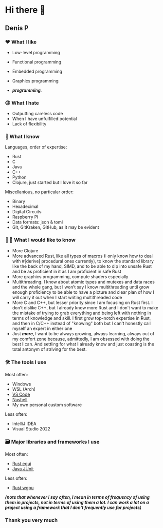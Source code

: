 # Hi there 👋

## Denis P

### ❤ What I like

- Low-level programming
- Functional programming
- Embedded programming
- Graphics programming

- ***programming.***

### 😠 What I hate

- Outputting careless code
- When I have unfulfilled potential
- Lack of flexibility

### 📃 What I know

Languages, order of expertise:

- Rust
- C
- Java
- C++
- Python
- Clojure, just started but I love it so far

Miscellanious, no particular order:

- Binary
- Hexadecimal
- Digital Circuits
- Raspberry Pi
- Data formats: json & toml
- Git, GitKraken, GitHub, as it may be evident

### 🌱 🐣 What I would like to know 

- More Clojure
- More advanced Rust, like all types of macros (I only know how to deal with #[derive] procedural ones currently), to know the standard library like the back of my hand, SIMD, and to be able to dip into unsafe Rust and be as proficient in it as I am proficient in safe Rust
- More graphics programming, compute shaders especially
- Multithreading. I know about atomic types and mutexes and data races and the whole gang, but I won't say I know multithreading until grow enough proficiency to be able to have a picture and clear plan of how I will carry it out when I start writing multithreaded code
- More C and C++, but lesser priority since I am focusing on Rust first. I don't dislike C++, but I already know more Rust and I don't want to make the mistake of trying to grab everything and being left with nothing in terms of knowledge and skill. I first grow top-notch expertise in Rust, and then in C/C++ instead of "knowing" both but I can't honestly call myself an expert in either one
- Just ***more***, I want to be always growing, always learning, always out of my comfort zone because, admittedly, I am obsessed with doing the best I can. And settling for what I already know and just coasting is the total antonym of striving for the best.

### 🛠 The tools I use

Most often:

- Windows
- WSL (Arch)
- [VS Code](https://github.com/microsoft/vscode)
- [Nushell](https://github.com/nushell/nushell)
- My own personal custom software

Less often:

- IntelliJ IDEA
- Visual Studio 2022

### 🗃 Major libraries and frameworks I use

Most often:

- [Rust egui](https://github.com/emilk/egui)
- [Java JUnit](https://github.com/junit-team/junit5)

Less often:

- [Rust wgpu](https://github.com/gfx-rs/wgpu)

***(note that whenever I say often, I mean in terms of frequency of using them in projects, not in terms of using them a lot. I can work a lot on a project using a framework that I don't frequently use for projects)***

### Thank you very much
